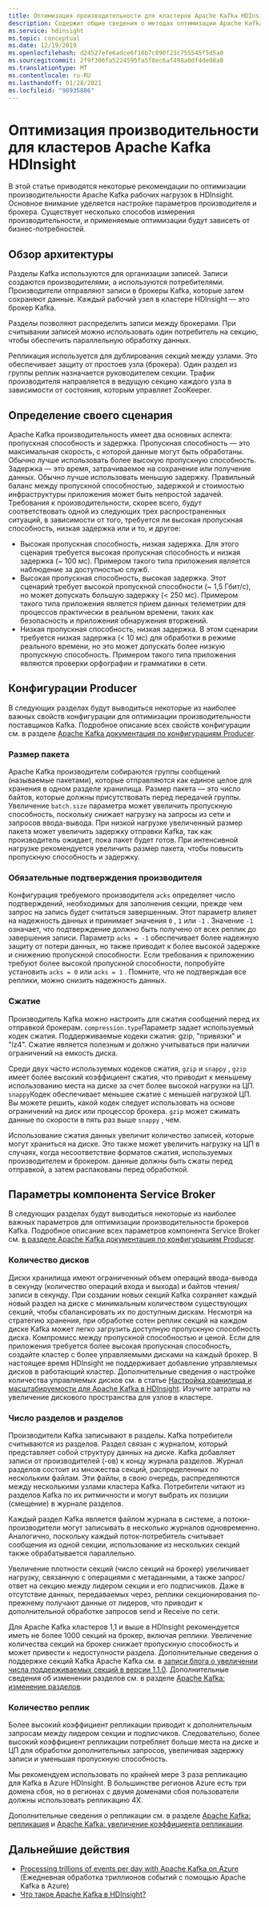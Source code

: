 ```yaml
---
title: Оптимизация производительности для кластеров Apache Kafka HDInsight
description: Содержит общие сведения о методах оптимизации Apache Kafka рабочих нагрузок в Azure HDInsight.
ms.service: hdinsight
ms.topic: conceptual
ms.date: 12/19/2019
ms.openlocfilehash: d24527efe6adce6f16b7c890f23c755545f5d5a0
ms.sourcegitcommit: 2f9f306fa5224595fa5f8ec6af498a0df4de08a8
ms.translationtype: MT
ms.contentlocale: ru-RU
ms.lasthandoff: 01/28/2021
ms.locfileid: "98935886"
---
```

# <a name="performance-optimization-for-apache-kafka-hdinsight-clusters"></a>Оптимизация производительности для кластеров Apache Kafka HDInsight

В этой статье приводятся некоторые рекомендации по оптимизации производительности Apache Kafka рабочих нагрузок в HDInsight. Основное внимание уделяется настройке параметров производителя и брокера. Существует несколько способов измерения производительности, и применяемые оптимизации будут зависеть от бизнес-потребностей.

## <a name="architecture-overview"></a>Обзор архитектуры

Разделы Kafka используются для организации записей. Записи создаются производителями, а используются потребителями. Производители отправляют записи в брокеры Kafka, которые затем сохраняют данные. Каждый рабочий узел в кластере HDInsight — это брокер Kafka.

Разделы позволяют распределить записи между брокерами. При считывании записей можно использовать один потребитель на секцию, чтобы обеспечить параллельную обработку данных.

Репликация используется для дублирования секций между узлами. Это обеспечивает защиту от простоев узла (брокера). Один раздел из группы реплик назначается руководителем секции. Трафик производителя направляется в ведущую секцию каждого узла в зависимости от состояния, которым управляет ZooKeeper.

## <a name="identify-your-scenario"></a>Определение своего сценария

Apache Kafka производительность имеет два основных аспекта: пропускная способность и задержка. Пропускная способность — это максимальная скорость, с которой данные могут быть обработаны. Обычно лучше использовать более высокую пропускную способность. Задержка — это время, затрачиваемое на сохранение или получение данных. Обычно лучше использовать меньшую задержку. Правильный баланс между пропускной способностью, задержкой и стоимостью инфраструктуры приложения может быть непростой задачей. Требования к производительности, скорее всего, будут соответствовать одной из следующих трех распространенных ситуаций, в зависимости от того, требуется ли высокая пропускная способность, низкая задержка или и то, и другое:

* Высокая пропускная способность, низкая задержка. Для этого сценария требуется высокая пропускная способность и низкая задержка (~ 100 мс). Примером такого типа приложения является наблюдение за доступностью служб.
* Высокая пропускная способность, высокая задержка. Этот сценарий требует высокой пропускной способности (~ 1,5 Гбит/с), но может допускать большую задержку (< 250 мс). Примером такого типа приложения является прием данных телеметрии для процессов практически в реальном времени, таких как безопасность и приложения обнаружения вторжений.
* Низкая пропускная способность, низкая задержка. В этом сценарии требуется низкая задержка (< 10 мс) для обработки в режиме реального времени, но это может допускать более низкую пропускную способность. Примером такого типа приложения являются проверки орфографии и грамматики в сети.

## <a name="producer-configurations"></a>Конфигурации Producer

В следующих разделах будут выводиться некоторые из наиболее важных свойств конфигурации для оптимизации производительности поставщиков Kafka. Подробное описание всех свойств конфигурации см. в разделе [Apache Kafka документация по конфигурациям Producer](https://kafka.apache.org/documentation/#producerconfigs).

### <a name="batch-size"></a>Размер пакета

Apache Kafka производители собираются группы сообщений (называемые пакетами), которые отправляются как единое целое для хранения в одном разделе хранилища. Размер пакета — это число байтов, которые должны присутствовать перед передачей группы. Увеличение `batch.size` параметра может увеличить пропускную способность, поскольку снижает нагрузку на запросы из сети и запросов ввода-вывода. При низкой нагрузке увеличенный размер пакета может увеличить задержку отправки Kafka, так как производитель ожидает, пока пакет будет готов. При интенсивной нагрузке рекомендуется увеличить размер пакета, чтобы повысить пропускную способность и задержку.

### <a name="producer-required-acknowledgments"></a>Обязательные подтверждения производителя

Конфигурация требуемого производителя `acks` определяет число подтверждений, необходимых для заполнения секции, прежде чем запрос на запись будет считаться завершенным. Этот параметр влияет на надежность данных и принимает значения `0` , `1` или `-1` . Значение `-1` означает, что подтверждение должно быть получено от всех реплик до завершения записи. Параметр `acks = -1` обеспечивает более надежную защиту от потери данных, но также приводит к более высокой задержке и снижению пропускной способности. Если требования к приложению требуют более высокой пропускной способности, попробуйте установить `acks = 0` или `acks = 1` . Помните, что не подтверждая все реплики, можно снизить надежность данных.

### <a name="compression"></a>Сжатие

Производитель Kafka можно настроить для сжатия сообщений перед их отправкой брокерам. `compression.type`Параметр задает используемый кодек сжатия. Поддерживаемые кодеки сжатия: gzip, "привязки" и "lz4". Сжатие является полезным и должно учитываться при наличии ограничений на емкость диска.

Среди двух часто используемых кодеков сжатия, `gzip` и `snappy` , `gzip` имеет более высокий коэффициент сжатия, что приводит к меньшему использованию места на диске за счет более высокой нагрузки на ЦП. `snappy`Кодек обеспечивает меньшее сжатие с меньшей нагрузкой ЦП. Вы можете решить, какой кодек следует использовать на основе ограничений на диск или процессор брокера. `gzip` может сжимать данные по скорости в пять раз выше `snappy` , чем.

Использование сжатия данных увеличит количество записей, которые могут храниться на диске. Это также может увеличить нагрузку на ЦП в случаях, когда несоответствие форматов сжатия, используемых производителем и брокером. данные должны быть сжаты перед отправкой, а затем распакованы перед обработкой.

## <a name="broker-settings"></a>Параметры компонента Service Broker

В следующих разделах будут выводиться некоторые из наиболее важных параметров для оптимизации производительности брокеров Kafka. Подробное описание всех параметров компонента Service Broker см. [в разделе Apache Kafka документация по конфигурациям Producer](https://kafka.apache.org/documentation/#producerconfigs).

### <a name="number-of-disks"></a>Количество дисков

Диски хранилища имеют ограниченный объем операций ввода-вывода в секунду (количество операций входа и выхода) и байтов чтения/записи в секунду. При создании новых секций Kafka сохраняет каждый новый раздел на диске с минимальным количеством существующих секций, чтобы сбалансировать их по доступным дискам. Несмотря на стратегию хранения, при обработке сотен реплик секций на каждом диске Kafka может легко загрузить доступную пропускную способность диска. Компромисс между пропускной способностью и ценой. Если для приложения требуется более высокая пропускная способность, создайте кластер с более управляемыми дисками на каждый брокер. В настоящее время HDInsight не поддерживает добавление управляемых дисков в работающий кластер. Дополнительные сведения о настройке количества управляемых дисков см. в статье [Настройка хранилища и масштабируемости для Apache Kafka в HDInsight](apache-kafka-scalability.md). Изучите затраты на увеличение дискового пространства для узлов в кластере.

### <a name="number-of-topics-and-partitions"></a>Число разделов и разделов

Производители Kafka записывают в разделы. Kafka потребители считываются из разделов. Раздел связан с журналом, который представляет собой структуру данных на диске. Kafka добавляет записи от производителей (-ов) к концу журнала разделов. Журнал разделов состоит из множества секций, распределенных по нескольким файлам. Эти файлы, в свою очередь, распределяются между несколькими узлами кластера Kafka. Потребители читают из разделов Kafka по их ритмичности и могут выбрать их позиции (смещение) в журнале разделов.

Каждый раздел Kafka является файлом журнала в системе, а потоки-производители могут записывать в несколько журналов одновременно. Аналогично, поскольку каждый поток-потребитель считывает сообщения из одной секции, использование из нескольких секций также обрабатывается параллельно.

Увеличение плотности секций (число секций на брокер) увеличивает нагрузку, связанную с операциями с метаданными, а также запрос/ответ на секцию между лидером секции и его подписчиков. Даже в отсутствие данных, передаваемых через, реплики секционирования по-прежнему получают данные от лидеров, что приводит к дополнительной обработке запросов send и Receive по сети.

Для Apache Kafka кластеров 1,1 и выше в HDInsight рекомендуется иметь не более 1000 секций на брокер, включая реплики. Увеличение количества секций на брокер снижает пропускную способность и может привести к недоступности раздела. Дополнительные сведения о поддержке секций Kafka Apache Kafka см. в [записи блога о увеличении числа поддерживаемых секций в версии 1.1.0](https://blogs.apache.org/kafka/entry/apache-kafka-supports-more-partitions). Дополнительные сведения об изменении разделов см. в разделе [Apache Kafka: изменение разделов](https://kafka.apache.org/documentation/#basic_ops_modify_topic).

### <a name="number-of-replicas"></a>Количество реплик

Более высокий коэффициент репликации приводит к дополнительным запросам между лидером секции и подписчиков. Следовательно, более высокий коэффициент репликации потребляет больше места на диске и ЦП для обработки дополнительных запросов, увеличивая задержку записи и уменьшая пропускную способность.

Мы рекомендуем использовать по крайней мере 3 раза репликацию для Kafka в Azure HDInsight. В большинстве регионов Azure есть три домена сбоя, но в регионах с двумя доменами сбоя пользователи должны использовать репликацию 4X.

Дополнительные сведения о репликации см. в разделе [Apache Kafka: репликация](https://kafka.apache.org/documentation/#replication) и [Apache Kafka: увеличение коэффициента репликации](https://kafka.apache.org/documentation/#basic_ops_increase_replication_factor).

## <a name="next-steps"></a>Дальнейшие действия

* [Processing trillions of events per day with Apache Kafka on Azure](https://azure.microsoft.com/blog/processing-trillions-of-events-per-day-with-apache-kafka-on-azure/) (Ежедневная обработка триллионов событий с помощью Apache Kafka в Azure)
* [Что такое Apache Kafka в HDInsight?](apache-kafka-introduction.md)
